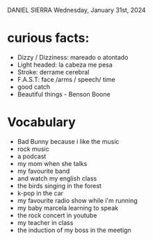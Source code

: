 DANIEL SIERRA
Wednesday, January 31st, 2024

# curious facts:
- Dizzy / Dizziness: mareado o atontado
- Light headed: la cabeza me pesa
- Stroke: derrame cerebral
- F.A.S.T: face /arms / speech/ time
- good catch
- Beautiful things - Benson Boone

# Vocabulary
- Bad Bunny because i like the music
- rock music
- a podcast
- my mom when she talks
- my favourite band
- and watch my english class
- the birds singing in the forest
- k-pop in the car
- my favourite radio show while i'm running
- my baby marcela learning to speak
- the rock concert in youtube
- my teacher in class
- the induction of my boss in the meetign